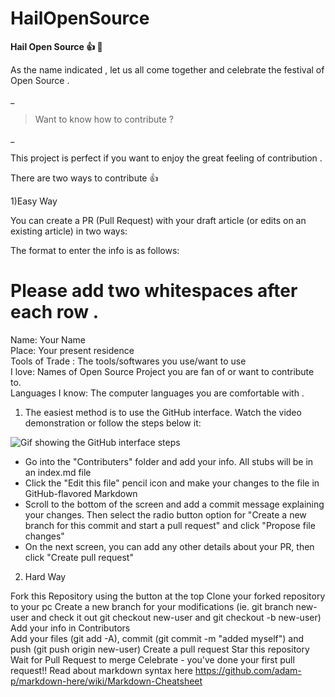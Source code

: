 # HailOpenSource

**Hail Open Source :+1: :1st_place_medal:** 

As the name indicated , let us all come together and celebrate the festival of Open Source .

_

> Want to know how to contribute ?

_

This project is perfect if you want to enjoy the great feeling of contribution .

There are two ways to contribute :+1: 

1)Easy Way 

You can create a PR (Pull Request) with your draft article (or edits on an existing article) in two ways:


The format to enter the info is as follows:
# Please add two whitespaces after each row .

Name: Your Name   
Place: Your present residence   
Tools of Trade : The tools/softwares you use/want to use   
I love: Names of Open Source Project you are fan of or want to contribute to.  
Languages I know: The computer languages you are comfortable with .


1) The easiest method is to use the GitHub interface. Watch the video demonstration or follow the steps below it:

![Gif showing the GitHub interface steps](https://i.imgur.com/0cmxJwN.gif)

- Go into the "Contributers" folder  and add your info. All stubs will be in an index.md file
- Click the "Edit this file" pencil icon and make your changes to the file in GitHub-flavored Markdown
- Scroll to the bottom of the screen and add a commit message explaining your changes. Then select the radio button option for "Create a new branch for this commit and start a pull request" and click "Propose file changes"
- On the next screen, you can add any other details about your PR, then click "Create pull request"

2) Hard Way

Fork this Repository using the button at the top
Clone your forked repository to your pc
Create a new branch for your modifications (ie. git branch new-user and check it out git checkout new-user and git checkout -b new-user)
Add your info in Contributors\
Add your files (git add -A), commit (git commit -m "added myself") and push (git push origin new-user)
Create a pull request
Star this repository
Wait for Pull Request to merge
Celebrate - you've done your first pull request!!
Read about markdown syntax here https://github.com/adam-p/markdown-here/wiki/Markdown-Cheatsheet
